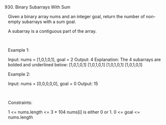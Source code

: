 930. Binary Subarrays With Sum

Given a binary array nums and an integer goal, return the number of non-empty subarrays with a sum goal.

A subarray is a contiguous part of the array.

 

Example 1:

Input: nums = [1,0,1,0,1], goal = 2
Output: 4
Explanation: The 4 subarrays are bolded and underlined below:
[1,0,1,0,1]
[1,0,1,0,1]
[1,0,1,0,1]
[1,0,1,0,1]


Example 2:

Input: nums = [0,0,0,0,0], goal = 0
Output: 15


 

Constraints:

1 <= nums.length <= 3 * 104
nums[i] is either 0 or 1.
0 <= goal <= nums.length